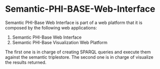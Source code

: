 # Semantic-PHI-BASE-Web-Interface
Semantic PHI-Base Web Interface is part of a web platform that it is composed by the following web applications:

1) Semantic PHI-Base Web Interface
2) Semantic PHI-Base Visualization Web Platform

The first one is in charge of creating SPARQL queries and execute them against the semantic triplestore. The second one is in charge of visualize the results returned.
